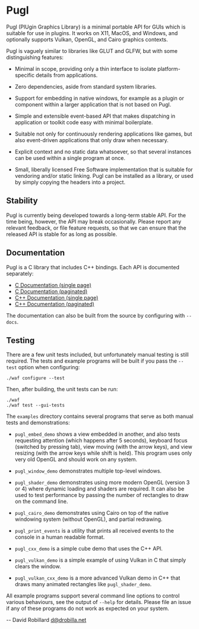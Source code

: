 Pugl
====

Pugl (PlUgin Graphics Library) is a minimal portable API for GUIs which is
suitable for use in plugins.  It works on X11, MacOS, and Windows, and
optionally supports Vulkan, OpenGL, and Cairo graphics contexts.

Pugl is vaguely similar to libraries like GLUT and GLFW, but with some
distinguishing features:

 * Minimal in scope, providing only a thin interface to isolate
   platform-specific details from applications.

 * Zero dependencies, aside from standard system libraries.

 * Support for embedding in native windows, for example as a plugin or
   component within a larger application that is not based on Pugl.

 * Simple and extensible event-based API that makes dispatching in application
   or toolkit code easy with minimal boilerplate.

 * Suitable not only for continuously rendering applications like games, but
   also event-driven applications that only draw when necessary.

 * Explicit context and no static data whatsoever, so that several instances
   can be used within a single program at once.

 * Small, liberally licensed Free Software implementation that is suitable for
   vendoring and/or static linking.  Pugl can be installed as a library, or
   used by simply copying the headers into a project.

Stability
---------

Pugl is currently being developed towards a long-term stable API.  For the time
being, however, the API may break occasionally.  Please report any relevant
feedback, or file feature requests, so that we can ensure that the released API
is stable for as long as possible.

Documentation
-------------

Pugl is a C library that includes C++ bindings.
Each API is documented separately:

 * [C Documentation (single page)](https://lv2.gitlab.io/pugl/c/singlehtml/)
 * [C Documentation (paginated)](https://lv2.gitlab.io/pugl/c/html/)
 * [C++ Documentation (single page)](https://lv2.gitlab.io/pugl/cpp/singlehtml/)
 * [C++ Documentation (paginated)](https://lv2.gitlab.io/pugl/cpp/html/)

The documentation can also be built from the source by configuring with `--docs`.

Testing
-------

There are a few unit tests included, but unfortunately manual testing is still
required.  The tests and example programs will be built if you pass the
`--test` option when configuring:

    ./waf configure --test

Then, after building, the unit tests can be run:

    ./waf
    ./waf test --gui-tests

The `examples` directory contains several programs that serve as both manual
tests and demonstrations:

 * `pugl_embed_demo` shows a view embedded in another, and also tests
   requesting attention (which happens after 5 seconds), keyboard focus
   (switched by pressing tab), view moving (with the arrow keys), and view
   resizing (with the arrow keys while shift is held).  This program uses only
   very old OpenGL and should work on any system.

 * `pugl_window_demo` demonstrates multiple top-level windows.

 * `pugl_shader_demo` demonstrates using more modern OpenGL (version 3 or 4)
   where dynamic loading and shaders are required.  It can also be used to test
   performance by passing the number of rectangles to draw on the command line.

 * `pugl_cairo_demo` demonstrates using Cairo on top of the native windowing
   system (without OpenGL), and partial redrawing.

 * `pugl_print_events` is a utility that prints all received events to the
   console in a human readable format.

 * `pugl_cxx_demo` is a simple cube demo that uses the C++ API.

 * `pugl_vulkan_demo` is a simple example of using Vulkan in C that simply
   clears the window.

 * `pugl_vulkan_cxx_demo` is a more advanced Vulkan demo in C++ that draws many
   animated rectangles like `pugl_shader_demo`.

All example programs support several command line options to control various
behaviours, see the output of `--help` for details.  Please file an issue if
any of these programs do not work as expected on your system.

 -- David Robillard <d@drobilla.net>
